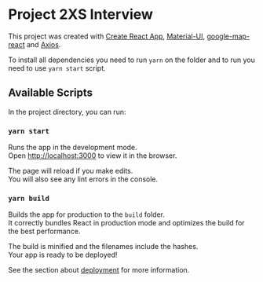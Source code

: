 # Project 2XS Interview

This project was created with [Create React App](https://github.com/facebook/create-react-app), [Material-UI](https://material-ui.com/), [google-map-react](https://github.com/google-map-react/google-map-react) and [Axios](https://github.com/axios/axios).

To install all dependencies you need to run `yarn` on the folder and to run you need to use `yarn start` script.

## Available Scripts

In the project directory, you can run:

### `yarn start`

Runs the app in the development mode.\
Open [http://localhost:3000](http://localhost:3000) to view it in the browser.

The page will reload if you make edits.\
You will also see any lint errors in the console.

### `yarn build`

Builds the app for production to the `build` folder.\
It correctly bundles React in production mode and optimizes the build for the best performance.

The build is minified and the filenames include the hashes.\
Your app is ready to be deployed!

See the section about [deployment](https://facebook.github.io/create-react-app/docs/deployment) for more information.
